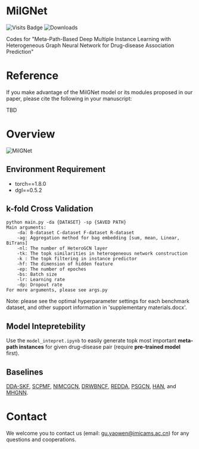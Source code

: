 # MilGNet
![Visits Badge](https://img.shields.io/badge/dynamic/json?label=visits&query=$.message&color=blue&url=https://hits.dwyl.com/gu-yaowen/MilGNet.json)
![Downloads](https://img.shields.io/github/downloads/gu-yaowen/MilGNet/total.svg)

Codes for "Meta-Path-Based Deep Multiple Instance Learning with Heterogeneous Graph Neural Network for Drug-disease Association Prediction"

# Reference
If you make advantage of the MilGNet model or its modules proposed in our paper, please cite the following in your manuscript:

TBD

# Overview
![MilGNet](https://github.com/gu-yaowen/MilGNet/blob/master/model%20structure.png)
## Environment Requirement
* torch==1.8.0
* dgl==0.5.2

## k-fold Cross Validation
    python main.py -da {DATASET} -sp {SAVED PATH}
    Main arguments:
        -da: B-dataset C-dataset F-dataset R-dataset
        -ag: Aggregation method for bag embedding [sum, mean, Linear, BiTrans]
        -nl: The number of HeteroGCN layer
        -tk: The topk similarities in heterogeneous network construction
        -k : The topk filtering in instance predictor
        -hf: The dimension of hidden feature
        -ep: The number of epoches
        -bs: Batch size
        -lr: Learning rate
        -dp: Dropout rate
    For more arguments, please see args.py
Note: please see the optimal hyperparameter settings for each benchmark dataset, and other support information in 'supplementary materials.docx'.  

## Model Intepretebility
Use the ``model_intepret.ipynb`` to easily generate topk most important **meta-path instances** for given drug-disease pair (require **pre-trained model** first).

## Baselines
[DDA-SKF](https://github.com/GCQ2119216031/DDA-SKF), [SCPMF](https://github.com/luckymengmeng/SCPMF), [NIMCGCN](https://github.com/ljatynu/NIMCGCN), [DRWBNCF](https://github.com/luckymengmeng/DRWBNCF), [REDDA](https://github.com/gu-yaowen/REDDA), [PSGCN](https://github.com/bbjy/PSGCN), [HAN](https://github.com/gu-yaowen/MilGNet/blob/master/baseline/HAN_imp.py), and [MHGNN](https://github.com/gu-yaowen/MilGNet/blob/master/baseline/MHGNN).

# Contact
We welcome you to contact us (email: gu.yaowen@imicams.ac.cn) for any questions and cooperations.
